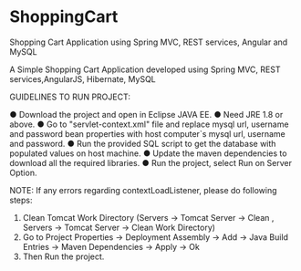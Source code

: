 # ShoppingCart
Shopping Cart Application using Spring MVC, REST services, Angular and MySQL


A Simple Shopping Cart Application developed using Spring MVC, REST services,AngularJS,  Hibernate, MySQL

GUIDELINES TO RUN PROJECT:

●	Download the project and open in Eclipse JAVA EE.
●	Need JRE 1.8 or above.
●	Go to "servlet-context.xml"  file and replace mysql url, username and password bean properties with host computer`s mysql url, username and password.
●	Run the provided SQL script to get the database with populated values on host machine.
●	Update the maven dependencies to download all the required libraries.
●	Run the project, select Run on Server Option.


NOTE: If any errors regarding contextLoadListener, please do following steps:

1. Clean Tomcat Work Directory (Servers -> Tomcat Server -> Clean , Servers -> Tomcat Server -> Clean Work Directory)
2. Go to Project Properties -> Deployment Assembly -> Add -> Java Build Entries -> Maven Dependencies -> Apply -> Ok
3. Then Run the project.
